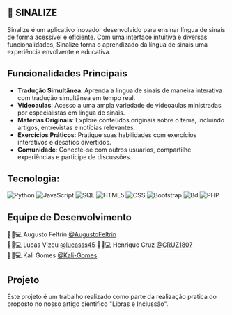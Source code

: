## 🤟 SINALIZE

Sinalize é um aplicativo inovador desenvolvido para ensinar língua de sinais de forma acessível e eficiente. Com uma interface intuitiva e diversas funcionalidades, Sinalize torna o aprendizado da língua de sinais uma experiência envolvente e educativa.

## Funcionalidades Principais

- **Tradução Simultânea**: Aprenda a língua de sinais de maneira interativa com tradução simultânea em tempo real.
- **Videoaulas**: Acesso a uma ampla variedade de videoaulas ministradas por especialistas em língua de sinais.
- **Matérias Originais**: Explore conteúdos originais sobre o tema, incluindo artigos, entrevistas e notícias relevantes.
- **Exercícios Práticos**: Pratique suas habilidades com exercícios interativos e desafios divertidos.
- **Comunidade**: Conecte-se com outros usuários, compartilhe experiências e participe de discussões.

## Tecnologia:

![Python](https://img.shields.io/badge/Python-14354C?style=for-the-badge&logo=python&logoColor=white)
![JavaScript](https://img.shields.io/badge/JavaScript-323330?style=for-the-badge&logo=javascript&logoColor=F7DF1E)
![SQL](https://img.shields.io/badge/sql-white?style=for-the-badge&logo=mysql)
![HTML5](https://img.shields.io/badge/HTML-239120?style=for-the-badge&logo=html5&logoColor=white)
![CSS](https://img.shields.io/badge/CSS3-1572B6?style=for-the-badge&logo=css3&logoColor=white)
![Bootstrap](https://img.shields.io/badge/Bootstrap-563D7C?style=for-the-badge&logo=bootstrap&logoColor=white)
![Bd](https://img.shields.io/badge/MySQL-00000F?style=for-the-badge&logo=mysql&logoColor=white)
![PHP](https://img.shields.io/badge/PHP-777BB4?style=for-the-badge&logo=php&logoColor=white)

## Equipe de Desenvolvimento

👨‍💻💻 Augusto Feltrin [@AugustoFeltrin](https://github.com/AugustoFeltrin)  
👨‍💻💻 Lucas Vizeu [@lucasss45](https://github.com/lucasss45)
👨‍💻💻 Henrique Cruz [@CRUZ1807](https://github.com/CRUZ1807)  
👩‍💻💻 Kali Gomes [@Kali-Gomes](https://github.com/Kali-Gomes)  


## Projeto 

Este projeto é um trabalho realizado como parte da realização pratica do proposto no nosso artigo cientifico "Libras e Inclussão".
